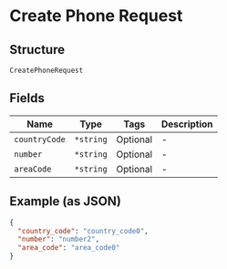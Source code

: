 
# Create Phone Request

## Structure

`CreatePhoneRequest`

## Fields

| Name | Type | Tags | Description |
|  --- | --- | --- | --- |
| `countryCode` | `*string` | Optional | - |
| `number` | `*string` | Optional | - |
| `areaCode` | `*string` | Optional | - |

## Example (as JSON)

```json
{
  "country_code": "country_code0",
  "number": "number2",
  "area_code": "area_code0"
}
```

